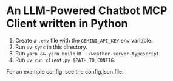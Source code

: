 # An LLM-Powered Chatbot MCP Client written in Python

1. Create a `.env` file with the `GEMINI_API_KEY` env variable.
2. Run `uv sync` in this directory.
3. Run `yarn && yarn build` in `../weather-server-typescript`.
4. Run `uv run client.py $PATH_TO_CONFIG`.

For an example config, see the config.json file.